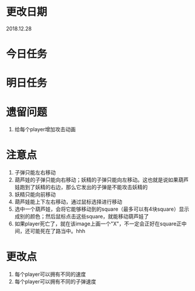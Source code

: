 # 更改日期
2018.12.28

# 今日任务

# 明日任务

# 遗留问题
1. 给每个player增加攻击动画

# 注意点
1. 子弹只能左右移动
1. 葫芦娃的子弹只能向右移动；妖精的子弹只能向左移动。这也就是说如果葫芦娃跑到了妖精的右边，那么它发出的子弹是不能攻击妖精的
1. 妖精只能向前移动
1. 葫芦娃能上下左右移动，通过鼠标选择进行移动
1. 选中一个葫芦娃，会将它能够移动到的square（最多可以有4块square）显示成别的颜色；然后鼠标点击这些square，就能移动葫芦娃了
1. 如果player死亡了，就在该image上画一个"X"，不一定会正好在square正中间，还可能死在了路当中。hhh

# 更改点
1. 每个player可以拥有不同的速度
2. 每个player可以拥有不同的子弹速度
